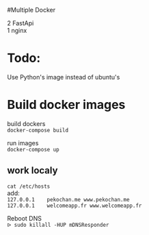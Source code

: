 #Multiple Docker

2 FastApi  
1 nginx  


Todo:
====
Use Python's image instead of ubuntu's  

Build docker images
===============

build dockers  
`docker-compose build`  

<!-- build proper images
docker build -t image1 .  
docker build -t image2 .   -->
run images  
`docker-compose up`  

<!-- `docker run --name myimage1 -d -p 8080:80 image1`  
`docker run --name myimage2 -d -p 8081:80 image2`    -->

work localy
----
`cat /etc/hosts`  
add:  
`127.0.0.1    pekochan.me www.pekochan.me`  
`127.0.0.1    welcomeapp.fr www.welcomeapp.fr`  

Reboot DNS  
`ᐅ sudo killall -HUP mDNSResponder`